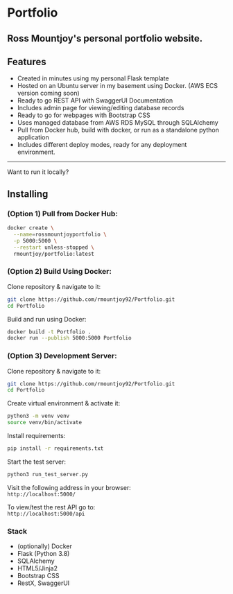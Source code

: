 # Portfolio

Ross Mountjoy's personal portfolio website.
---
## Features

- Created in minutes using my personal Flask template
- Hosted on an Ubuntu server in my basement using Docker. (AWS ECS version coming soon)
- Ready to go REST API with SwaggerUI Documentation
- Includes admin page for viewing/editing database records
- Ready to go for webpages with Bootstrap CSS
- Uses managed database from AWS RDS MySQL through SQLAlchemy
- Pull from Docker hub, build with docker, or run as a standalone python application
- Includes different deploy modes, ready for any deployment environment.
---

Want to run it locally?

## Installing

### (Option 1) Pull from Docker Hub:
```bash
docker create \
  --name=rossmountjoyportfolio \
  -p 5000:5000 \
  --restart unless-stopped \
  rmountjoy/portfolio:latest
```

### (Option 2) Build Using Docker:
Clone repository & navigate to it:

```bash
git clone https://github.com/rmountjoy92/Portfolio.git
cd Portfolio
```
Build and run using Docker:

```bash
docker build -t Portfolio .
docker run --publish 5000:5000 Portfolio
```

### (Option 3) Development Server:
Clone repository & navigate to it:

```bash
git clone https://github.com/rmountjoy92/Portfolio.git
cd Portfolio
```

Create virtual environment & activate it:

```bash
python3 -m venv venv
source venv/bin/activate
```

Install requirements:

```bash
pip install -r requirements.txt
```

Start the test server:
```bash
python3 run_test_server.py
 ```



Visit the following address in your browser:  
`http://localhost:5000/`

To view/test the rest API go to:  
`http://localhost:5000/api`

### Stack
- (optionally) Docker
- Flask (Python 3.8)
- SQLAlchemy
- HTML5/Jinja2
- Bootstrap CSS
- RestX, SwaggerUI
